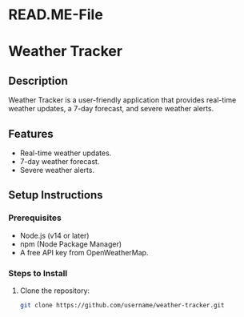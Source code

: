 # READ.ME-File
# Weather Tracker

## Description
Weather Tracker is a user-friendly application that provides real-time weather updates, a 7-day forecast, and severe weather alerts.

## Features
- Real-time weather updates.
- 7-day weather forecast.
- Severe weather alerts.

## Setup Instructions

### Prerequisites
- Node.js (v14 or later)
- npm (Node Package Manager)
- A free API key from OpenWeatherMap.

### Steps to Install
1. Clone the repository:
   ```bash
   git clone https://github.com/username/weather-tracker.git
